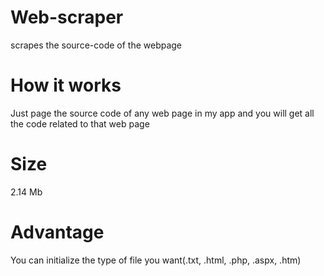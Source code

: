 # Web-scraper
scrapes the source-code of the webpage
# How it works
Just page the source code of any web page in my app and you will get all the code related to that web page
# Size
2.14 Mb
# Advantage
You can initialize the type of file you want(.txt, .html, .php, .aspx, .htm)
